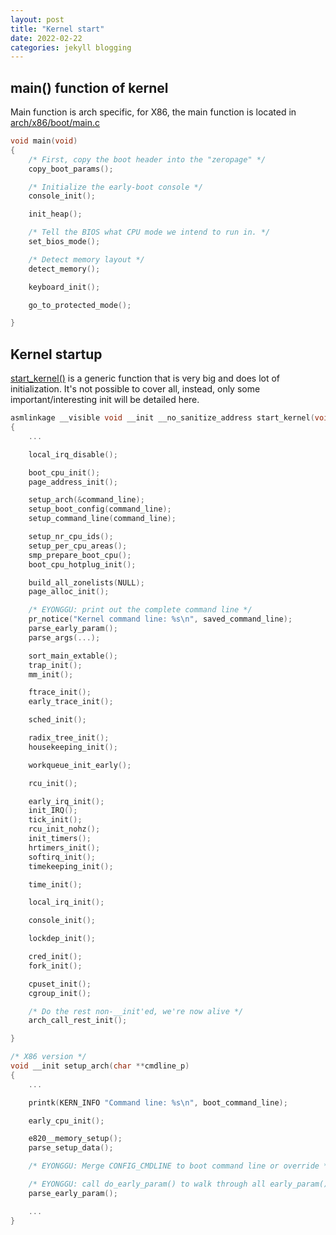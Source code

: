 ```yaml
---
layout: post
title: "Kernel start"
date: 2022-02-22
categories: jekyll blogging
---
```


## main() function of kernel

Main function is arch specific, for X86, the main function is located in [arch/x86/boot/main.c](https://github.com/torvalds/linux/blob/master/arch/x86/boot/main.c#L134)

```c
void main(void)
{
    /* First, copy the boot header into the "zeropage" */
    copy_boot_params();

    /* Initialize the early-boot console */
    console_init();

    init_heap();

    /* Tell the BIOS what CPU mode we intend to run in. */
    set_bios_mode();

    /* Detect memory layout */
    detect_memory();

    keyboard_init();

    go_to_protected_mode();

}
```

## Kernel startup
[start_kernel()](https://github.com/torvalds/linux/blob/master/init/main.c#L927) is a generic function that is very big and does lot of initialization. It's not possible to cover all, instead, only some important/interesting init will be detailed here.

```c
asmlinkage __visible void __init __no_sanitize_address start_kernel(void)
{
    ...

    local_irq_disable();

    boot_cpu_init();
    page_address_init();

    setup_arch(&command_line);
    setup_boot_config(command_line);
    setup_command_line(command_line);

    setup_nr_cpu_ids();
    setup_per_cpu_areas();
    smp_prepare_boot_cpu();
    boot_cpu_hotplug_init();

    build_all_zonelists(NULL);
    page_alloc_init();

    /* EYONGGU: print out the complete command line */
    pr_notice("Kernel command line: %s\n", saved_command_line);
    parse_early_param();
    parse_args(...);

    sort_main_extable();
    trap_init();
    mm_init();

    ftrace_init();
    early_trace_init();

    sched_init();

    radix_tree_init();
    housekeeping_init();

    workqueue_init_early();

    rcu_init();

    early_irq_init();
    init_IRQ();
    tick_init();
    rcu_init_nohz();
    init_timers();
    hrtimers_init();
    softirq_init();
    timekeeping_init();

    time_init();

    local_irq_init();

    console_init();

    lockdep_init();

    cred_init();
    fork_init();

    cpuset_init();
    cgroup_init();

    /* Do the rest non-__init'ed, we're now alive */
    arch_call_rest_init();

}

/* X86 version */
void __init setup_arch(char **cmdline_p)
{
    ...

    printk(KERN_INFO "Command line: %s\n", boot_command_line);

    early_cpu_init();

    e820__memory_setup();
    parse_setup_data();

    /* EYONGGU: Merge CONFIG_CMDLINE to boot command line or override */

    /* EYONGGU: call do_early_param() to walk through all early_param() */
    parse_early_param();

    ...
}
```





